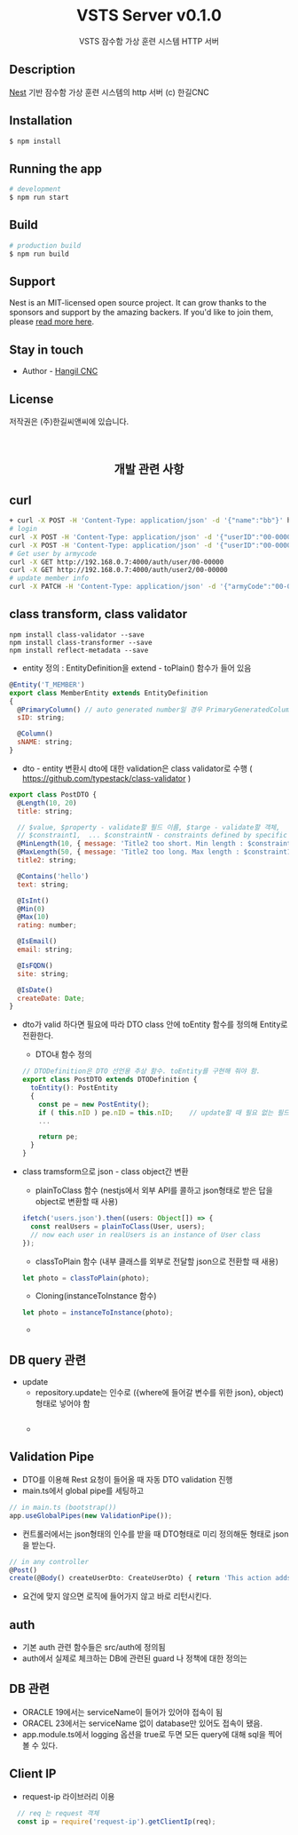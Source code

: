 <p align="center">
  <center>
    <H1> VSTS Server v0.1.0 </H1>
  </center>
</p>

<p align="center">
  VSTS 잠수함 가상 훈련 시스템 HTTP 서버
</p>

## Description

[Nest](https://github.com/nestjs/nest) 기반 잠수함 가상 훈련 시스템의 http 서버
(c) 한길CNC

## Installation

```bash
$ npm install
```

## Running the app

```bash
# development
$ npm run start
```

## Build

```bash
# production build
$ npm run build
```

## Support

Nest is an MIT-licensed open source project. It can grow thanks to the sponsors and support by the amazing backers. If you'd like to join them, please [read more here](https://docs.nestjs.com/support).

## Stay in touch

- Author - [Hangil CNC](https://www.hangilcnc.com/)

## License

  저작권은 (주)한길씨앤씨에 있습니다.

<br>
<p align="center">
<center>
<H2>개발 관련 사항</H2>
</center>
</p>

## curl
```sh
+ curl -X POST -H 'Content-Type: application/json' -d '{"name":"bb"}' http://192.168.0.7:4000/test
# login
curl -X POST -H 'Content-Type: application/json' -d '{"userID":"00-00000", "passwd":"qwer1234!!"}' http://192.168.0.7:4000/auth/signin
curl -X POST -H 'Content-Type: application/json' -d '{"userID":"00-00000", "passwd":"qwer1234!"}' http://192.168.0.7:4000/auth/signin
# Get user by armycode
curl -X GET http://192.168.0.7:4000/auth/user/00-00000
curl -X GET http://192.168.0.7:4000/auth/user2/00-00000
# update member info
curl -X PATCH -H 'Content-Type: application/json' -d '{"armyCode":"00-00000", "passwd":"qwer1234!"}' http://192.168.0.7:4000/auth/user
```

## class transform, class validator
```shell
npm install class-validator --save
npm install class-transformer --save
npm install reflect-metadata --save
```
- entity 정의 : EntityDefinition을 extend - toPlain() 함수가 들어 있음
```javascript
@Entity('T_MEMBER')
export class MemberEntity extends EntityDefinition
{
  @PrimaryColumn() // auto generated number일 경우 PrimaryGeneratedColumn
  sID: string;

  @Column()
  sNAME: string;
}

```
- dto - entity 변환시 dto에 대한 validation은 class validator로 수행 ( https://github.com/typestack/class-validator )
```javascript
export class PostDTO {
  @Length(10, 20)
  title: string;

  // $value, $property - validate할 필드 이름, $targe - validate할 객체,
  // $constraint1,  ... $constraintN - constraints defined by specific validation type
  @MinLength(10, { message: 'Title2 too short. Min length : $constraint1, but actual : $value'})
  @MaxLength(50, { message: 'Title2 too long. Max length : $constraint1 , but actual : $value'})
  title2: string;

  @Contains('hello')
  text: string;

  @IsInt()
  @Min(0)
  @Max(10)
  rating: number;

  @IsEmail()
  email: string;

  @IsFQDN()
  site: string;

  @IsDate()
  createDate: Date;
}
```
- dto가 valid 하다면 필요에 따라 DTO class 안에 toEntity 함수를 정의해 Entity로 전환한다.
  - DTO내 함수 정의
  ```javascript
  // DTODefinition은 DTO 선언용 추상 함수. toEntity를 구현해 줘야 함.
  export class PostDTO extends DTODefinition {
    toEntity(): PostEntity
    {
      const pe = new PostEntity();
      if ( this.nID ) pe.nID = this.nID;    // update할 때 필요 없는 필드를 넣지 않기 위함
      ...

      return pe;
    }
  }
  ```
- class tramsform으로 json - class object간 변환
  - plainToClass 함수 (nestjs에서 외부 API를 콜하고 json형태로 받은 답을 object로 변환할 때 사용)
  ```javascript
  ifetch('users.json').then((users: Object[]) => {
    const realUsers = plainToClass(User, users);
    // now each user in realUsers is an instance of User class
  });
  ```
  - classToPlain 함수 (내부 클래스를 외부로 전달할 json으로 전환할 때 새용)
  ```javascript
  let photo = classToPlain(photo);
  ```
  - Cloning(instanceToInstance 함수)
  ```javascript
  let photo = instanceToInstance(photo);
  ```

  - 

## DB query 관련
- update
  - repository.update는 인수로 ({where에 들어갈 변수를 위한 json}, object) 형태로 넣어야 함
  ```typescript
  ```
  - 

## Validation Pipe
  - DTO를 이용해 Rest 요청이 들어올 때 자동 DTO validation 진행
  - main.ts에서 global pipe를 세팅하고
  ```javascript
  // in main.ts (bootstrap())
  app.useGlobalPipes(new ValidationPipe());
  ```

  - 컨트롤러에서는 json형태의 인수를 받을 때 DTO형태로 미리 정의해둔 형태로 json을 받는다.
  ```javascript
  // in any controller
  @Post()
  create(@Body() createUserDto: CreateUserDto) { return 'This action adds a new user'; }
  ```
  - 요건에 맞지 않으면 로직에 들어가지 않고 바로 리턴시킨다.
## auth

- 기본 auth 관련 함수들은 src/auth에 정의됨
- auth에서 실제로 체크하는 DB에 관련된 guard 나 정책에 대한 정의는 

## DB 관련

- ORACLE 19에서는 serviceName이 들어가 있어야 접속이 됨
- ORACEL 23에서는 serviceName 없이 database만 있어도 접속이 됐음.
- app.module.ts에서 logging 옵션을 true로 두면 모든 query에 대해 sql을 찍어볼 수 있다.


## Client IP
- request-ip 라이브러리 이용
```javascript
  // req 는 request 객체
  const ip = require('request-ip').getClientIp(req);
```
